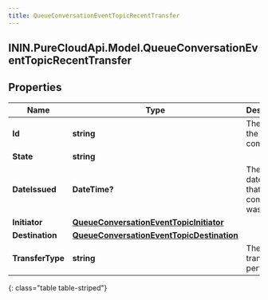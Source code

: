 ```yaml
---
title: QueueConversationEventTopicRecentTransfer
---
```

## ININ.PureCloudApi.Model.QueueConversationEventTopicRecentTransfer

## Properties

|Name | Type | Description | Notes|
|------------ | ------------- | ------------- | -------------|
| **Id** | **string** | The id of the command. | [optional] |
| **State** | **string** |  | [optional] |
| **DateIssued** | **DateTime?** | The date/time that this command was issued. | [optional] |
| **Initiator** | [**QueueConversationEventTopicInitiator**](QueueConversationEventTopicInitiator.html) |  | [optional] |
| **Destination** | [**QueueConversationEventTopicDestination**](QueueConversationEventTopicDestination.html) |  | [optional] |
| **TransferType** | **string** | The type of transfer to perform. | [optional] |
{: class="table table-striped"}


